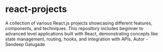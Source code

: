 # react-projects
A collection of various React.js projects showcasing different features, components, and techniques. This repository includes beginner to advanced level applications built with React, demonstrating concepts like state management, routing, hooks, and integration with APIs. 
Autor - Sandeep Galugade
